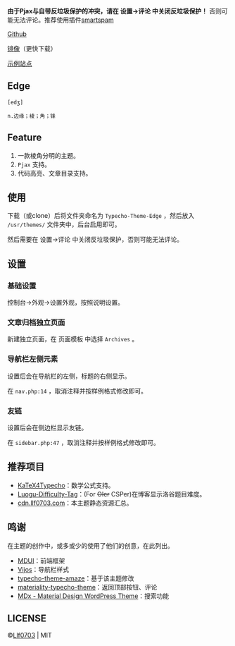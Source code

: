 **由于Pjax与自带反垃圾保护的冲突，请在 设置->评论 中关闭反垃圾保护！** 否则可能无法评论。推荐使用插件[smartspam](http://www.yovisun.com/archive/typecho-plugin-smartspam.html)

[Github](https://github.com/Llf0703/Typecho-Theme-Edge)

[镜像](https://git.llf0703.com/Llf0703/Typecho-Theme-Edge)（更快下载）

[示例站点](https://edge.llf0703.com)

## Edge

`[edʒ]`

`n.边缘；棱；角；锋`

## Feature

1. 一款棱角分明的主题。
2. `Pjax` 支持。
3. 代码高亮、文章目录支持。

## 使用

下载（或clone）后将文件夹命名为 `Typecho-Theme-Edge` ，然后放入 `/usr/themes/` 文件夹中，后台启用即可。

然后需要在 设置->评论 中关闭反垃圾保护，否则可能无法评论。

## 设置

### 基础设置

控制台->外观->设置外观，按照说明设置。

### 文章归档独立页面

新建独立页面，在 页面模板 中选择 `Archives` 。

### 导航栏左侧元素

设置后会在导航栏的左侧，标题的右侧显示。

在 `nav.php:14` ，取消注释并按样例格式修改即可。

### 友链

设置后会在侧边栏显示友链。

在 `sidebar.php:47` ，取消注释并按样例格式修改即可。

## 推荐项目

- [KaTeX4Typecho](https://github.com/Llf0703/KaTeX4Typecho)：数学公式支持。
- [Luogu-Difficulty-Tag](https://github.com/Llf0703/Luogu-Difficulty-Tag)：(For ~~OIer~~ CSPer)在博客显示洛谷题目难度。
- [cdn.llf0703.com](https://github.com/Llf0703/cdn.llf0703.com)：本主题静态资源汇总。

## 鸣谢

在主题的创作中，或多或少的使用了他们的创意，在此列出。

- [MDUI](https://www.mdui.org/)：前端框架
- [Vijos](https://vijos.org/)：导航栏样式
- [typecho-theme-amaze](https://github.com/spiritree/typecho-theme-amaze)：基于该主题修改
- [materiality-typecho-theme](https://github.com/EAimTY/materiality-typecho-theme)：返回顶部按钮、评论
- [MDx - Material Design WordPress Theme](https://github.com/yrccondor/mdx)：搜索功能

## LICENSE

&copy;[Llf0703](https://llf0703.com) | MIT